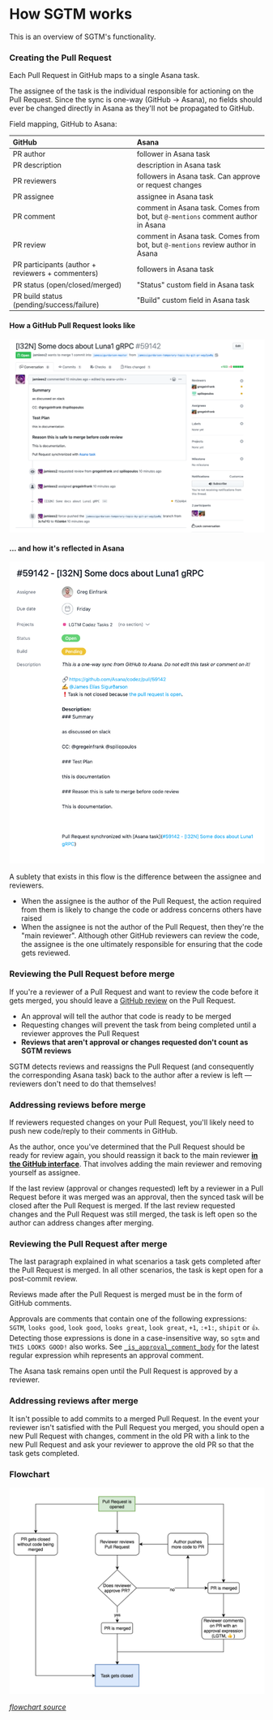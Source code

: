 # How SGTM works

This is an overview of SGTM's functionality.

### Creating the Pull Request

Each Pull Request in GitHub maps to a single Asana task.

The assignee of the task is the individual responsible for actioning on the Pull Request. Since the sync is one-way (GitHub → Asana), no fields should ever be changed directly in Asana as they'll not be propagated to GitHub.

Field mapping, GitHub to Asana:

| GitHub                                            | Asana                                                        |
| :------------------------------------------------ | :----------------------------------------------------------- |
| PR author                                         | follower in Asana task                                       |
| PR description                                    | description in Asana task                                    |
| PR reviewers                                      | followers in Asana task. Can approve or request changes      |
| PR assignee                                       | assignee in Asana task                                       |
| PR comment                                        | comment in Asana task. Comes from bot, but `@-mentions` comment author in Asana |
| PR review                                         | comment in Asana task. Comes from bot, but `@-mentions` review author in Asana |
| PR participants (author + reviewers + commenters) | followers in Asana task                                      |
| PR status (open/closed/merged)                    | "Status" custom field in Asana task
| PR build status (pending/success/failure)         | "Build" custom field in Asana task

#### How a GitHub Pull Request looks like

![GitHub Pull Request](/docs/github_pr.png)

#### ... and how it's reflected in Asana

![Asana task](/docs/asana_task.png)

A sublety that exists in this flow is the difference between the assignee and reviewers.

* When the assignee is the author of the Pull Request, the action required from them is likely to change the code or address concerns others have raised
* When the assignee is not the author of the Pull Request, then they're the "main reviewer". Although other GitHub reviewers can review the code, the assignee is the one ultimately responsible for ensuring that the code gets reviewed.

### Reviewing the Pull Request before merge

If you're a reviewer of a Pull Request and want to review the code before it gets merged, you should leave a [GitHub review](https://help.github.com/articles/about-pull-request-reviews/) on the Pull Request.

* An approval will tell the author that code is ready to be merged
* Requesting changes will prevent the task from being completed until a reviewer approves the Pull Request
* **Reviews that aren't approval or changes requested don't count as SGTM reviews**

SGTM detects reviews and reassigns the Pull Request (and consequently the corresponding Asana task) back to the author after a review is left — reviewers don't need to do that themselves!

### Addressing reviews before merge

If reviewers requested changes on your Pull Request, you'll likely need to push new code/reply to their comments in GitHub.

As the author, once you've determined that the Pull Request should be ready for review again, you should reassign it back to the main reviewer **[in the GitHub interface](https://help.github.com/articles/assigning-issues-and-pull-requests-to-other-github-users/)**. That involves adding the main reviewer and removing yourself as assignee.

If the last review (approval or changes requested) left by a reviewer in a Pull Request before it was merged was an approval, then the synced task will be closed after the Pull Request is merged. If the last review requested changes and the Pull Request was still merged, the task is left open so the author can address changes after merging.

### Reviewing the Pull Request after merge

The last paragraph explained in what scenarios a task gets completed after the Pull Request is merged. In all other scenarios, the task is kept open for a post-commit review.

Reviews made after the Pull Request is merged must be in the form of GitHub comments.

Approvals are comments that contain one of the following expressions: `SGTM`, `looks good`, `look good`, `looks great`, `look great`, `+1`, `:+1:`, `shipit` or `👍`. Detecting those expressions is done in a case-insensitive way, so `sgtm` and `THIS LOOKS GOOD!` also works. See [`_is_approval_comment_body`](/src/github/logic.py) for the latest regular expression whih represents an approval comment.

The Asana task remains open until the Pull Request is approved by a reviewer.

### Addressing reviews after merge

It isn't possible to add commits to a merged Pull Request. In the event your reviewer isn't satisfied with the Pull Request you merged, you should open a new Pull Request with changes, comment in the old PR with a link to the new Pull Request and ask your reviewer to approve the old PR so that the task gets completed.

### Flowchart

![Flowchart](/docs/state_transitions.png)

*[flowchart source](https://www.draw.io/?lightbox=1&highlight=0000ff&edit=_blank&layers=1&nav=1&title=Pull%20Request%20state%20transitions#R1VnLcqM4FP0aqmYWnULIELxs5zWL7qqupKtmeinDNWgCiBEitvvrRwLxsnAmGduQ9sIWV0KPo6N77pUtfJPuHjjJ468shMRy7HBn4VvLcdAC2%2FJHWfa15dp1a0PEaagbdYYn%2BhO0Ub8XlTSEYtBQMJYImg%2BNAcsyCMTARjhn22GzDUuGo%2BYkAsPwFJDEtP5JQxHXVt%2B57ux%2FAI3iZmTkLeuaNQmeI87KTI9nOXhTferqlDR96YUWMQnZtmfCdxa%2B4YyJupTubiBR2Daw1e%2FdH6lt580hE295QU%2B7EPtm6RBKJPQj4yJmEctIctdZV9XyQHVgy6dYpIksIlmEHRV%2FKfOVq59%2BNDWZ4PtelXr8oTv4G4TYawqQUjBp6sb9wliu%2BzCXpldbsJIHevaOJgvhEehWuDapdfVe03A8AEtBTkY24JAQQV%2BGDCCaSFHbrgNTFjSe49g63jnBfR9MB6v9P7ghPBFO%2BPoiJOxRsGbd5Ahidyqm1V28kKTUnX4rqwaP8E8JhVBNC%2FnFcsgkZodoD7HcxlTAU06qhW2lfx%2FiWwjOnluvKJe32tAkuWEJ41VvOHTBDxdty16N76yx5712lF%2BAC9hZrx1TXYsRvtKaojXG1S512zlsZGtb3HPWC%2Ft0wBudurTfPKtvxCZDF3P5Rmww9hFeKGyBV6OpoiLsIY2PEhf9N3HPQTp7MaAcGuOcM8I57xycQwZmexkj%2FXo8XJg8dOfiIVoYoGbsEpiiE%2BXo%2FZii2QIfdJGocgYE%2FbkQbHzI67SUXksMseJQ0J9kXTVQMOaMZqKah7uy3FtpIQmNMmkIJBbS2eKV8n5UZj6fdUVKw7DakISsIVm1%2BUxPx3VGMwrs8ohPbXM1PTurn%2B%2BM%2BdpP9hVaXA8l%2FpOm9Jvx1r1%2FUzD0mrDNpgBhbEg7iTftkek5bpnyx1q%2BKiUjec6ZnKdUskcL35sCFrN0XRbTiFcjIBrM8YDJM8WrjaJO8gnOL6hUrukTvLlcgmvQTVJKx%2FUpyAm%2BFtdPFB459kFMjpeuwTF%2FhGL4DAzzDIC%2Bk%2BJZWuTeKZCChBWXT34I%2BJtgLPnxAh%2FWR5zmu4E%2BiENdNGUcetZrjQ9wZ4RGEiM0X0RqpkYf7qB7zSQbKfGnO%2BboMrdFlxUS9JGUBJlS0ku%2BA5amkFUek2V14KL2VW6rHDVrYxqieoRdLiPOglYNf%2Fvy8P2r5cjhbevetpb31hJZ%2Fu3vs7PVXXpDUfIn9JYtG85D18YnooFHnOB6s8mFjJv1KbIh9xJH%2FtR88hwITnbH3gzeO%2FOfS7k0deLzsoirxCVlHCoPEKofuf769M99fO2h2IxeuqELHV88ebAz9cHGx6RpiltgU4ksx0vUpUaRK7HxIlWuJOggiq8kiZWi4%2BsaaBb1YqS6HzmFflensXkY%2FneYj9x2GKgf5XejRhPcKcvH7q%2Fl%2Bsqj%2B%2F8e3%2F0L)*
